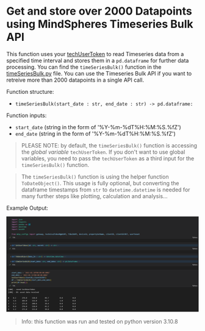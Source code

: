 # Get and store over 2000 Datapoints using MindSpheres Timeseries Bulk API

This function uses your [techUserToken](./Authentication/auth.py) to read Timeseries data from a specified time interval and stores them in a `pd.dataframe` for further data processing. You can find the `timeSeriesBulk()` function in the [timeSeriesBulk.py](timeSeriesBulk.py) file. You can use the Timeseries Bulk API if you want to retreive more than 2000 datapoints in a single API call.

Function structure:
- `timeSeriesBulk(start_date : str, end_date : str) -> pd.dataframe:`

Function inputs:
- `start_date` (string in the form of '%Y-%m-%dT%H:%M:%S.%fZ')
- `end_date` (string in the form of '%Y-%m-%dT%H:%M:%S.%fZ')

> PLEASE NOTE: by default, the `timeSeriesBulk()` function is accessing the *global variable* `techUserToken`. If you don't want to use global variables, you need to pass the `techUserToken` as a third input for the `timeSeriesBulk()` function.

> The `timeSeriesBulk()` function is using the helper function `ToDateObject()`. This usage is fully optional, but converting the dataframe timestamps from `str` to `datetime.datetime` is needed for many further steps like plotting, calculation and analysis...

Example Output:

![Example Bulk Output](doc/timeSeriesBulk.png)

> Info: this function was run and tested on python version 3.10.8



